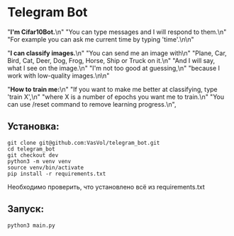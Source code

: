 # Telegram Bot

"<b>I'm Cifar10Bot.</b>\n"
"You can type messages and I will respond to them.\n"
"For example you can ask me current time by typing 'time'.\n\n"

"<b>I can classify images.</b>\n"
"You can send me an image with\n"
"Plane, Car, Bird, Cat, Deer, Dog, Frog, Horse, Ship or Truck on it.\n"
"And I will say, what I see on the image.\n"
"I'm not too good at guessing,\n"
"because I work with low-quality images.\n\n"

"<b>How to train me:</b>\n"
"If you want to make me better at classifying, type 'train X',\n"
"where X is a number of epochs you want me to train.\n"
"You can use /reset command to remove learning progress.\n",

## Установка:
```
git clone git@github.com:VasVol/telegram_bot.git
cd telegram_bot
git checkout dev
python3 -m venv venv
source venv/bin/activate
pip install -r requirements.txt
```
Необходимо проверить, что установлено всё из requirements.txt

## Запуск:
```
python3 main.py
```
